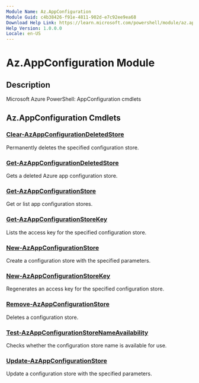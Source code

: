 ```yaml
---
Module Name: Az.AppConfiguration
Module Guid: c4b38426-f91e-4811-902d-e7c92ee9ea68
Download Help Link: https://learn.microsoft.com/powershell/module/az.appconfiguration
Help Version: 1.0.0.0
Locale: en-US
---
```


# Az.AppConfiguration Module
## Description
Microsoft Azure PowerShell: AppConfiguration cmdlets

## Az.AppConfiguration Cmdlets
### [Clear-AzAppConfigurationDeletedStore](Clear-AzAppConfigurationDeletedStore.md)
Permanently deletes the specified configuration store.

### [Get-AzAppConfigurationDeletedStore](Get-AzAppConfigurationDeletedStore.md)
Gets a deleted Azure app configuration store.

### [Get-AzAppConfigurationStore](Get-AzAppConfigurationStore.md)
Get or list app configuration stores.

### [Get-AzAppConfigurationStoreKey](Get-AzAppConfigurationStoreKey.md)
Lists the access key for the specified configuration store.

### [New-AzAppConfigurationStore](New-AzAppConfigurationStore.md)
Create a configuration store with the specified parameters.

### [New-AzAppConfigurationStoreKey](New-AzAppConfigurationStoreKey.md)
Regenerates an access key for the specified configuration store.

### [Remove-AzAppConfigurationStore](Remove-AzAppConfigurationStore.md)
Deletes a configuration store.

### [Test-AzAppConfigurationStoreNameAvailability](Test-AzAppConfigurationStoreNameAvailability.md)
Checks whether the configuration store name is available for use.

### [Update-AzAppConfigurationStore](Update-AzAppConfigurationStore.md)
Update a configuration store with the specified parameters.


